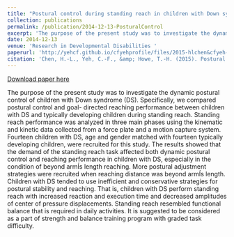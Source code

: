 ```yaml
---
title: "Postural control during standing reach in children with Down syndrome "
collection: publications
permalink: /publication/2014-12-13-PosturalControl
excerpt: 'The purpose of the present study was to investigate the dynamic postural control of children with Down syndrome (DS). Specifically, we compared postural control and goal- directed reaching performance between children with DS and typically developing children during standing reach. Standing reach performance was analyzed in three main phases using the kinematic and kinetic data collected from a force plate and a motion capture system. Fourteen children with DS, age and gender matched with fourteen typically developing children, were recruited for this study. The results showed that the demand of the standing reach task affected both dynamic postural control and reaching performance in children with DS, especially in the condition of beyond armÍs length reaching. More postural adjustment strategies were recruited when reaching distance was beyond armÍs length. Children with DS tended to use inefficient and conservative strategies for postural stability and reaching. That is, children with DS perform standing reach with increased reaction and execution time and decreased amplitudes of center of pressure displacements. Standing reach resembled functional balance that is required in daily activities. It is suggested to be considered as a part of strength and balance training program with graded task difficulty. '
date: 2014-12-13
venue: 'Research in Developmental Disabilities '
paperurl: 'http://yehcf.github.io/cfyehprofile/files/2015-hlchen&cfyeh-PosturalControl.pdf'
citation: 'Chen, H.-L., Yeh, C.-F., &amp; Howe, T.-H. (2015). Postural control during standing reach in children with Down syndrome.  <i>Res Dev Disabil.</i>. 38(0), 345-351. doi: http://dx.doi.org/10.1016/j.ridd.2014.12.024'
---
```


<a href='http://yehcf.github.io/cfyehprofile/files/2015-hlchen&cfyeh-PosturalControl.pdf'>Download paper here</a>

The purpose of the present study was to investigate the dynamic postural control of children with Down syndrome (DS). Specifically, we compared postural control and goal- directed reaching performance between children with DS and typically developing children during standing reach. Standing reach performance was analyzed in three main phases using the kinematic and kinetic data collected from a force plate and a motion capture system. Fourteen children with DS, age and gender matched with fourteen typically developing children, were recruited for this study. The results showed that the demand of the standing reach task affected both dynamic postural control and reaching performance in children with DS, especially in the condition of beyond armÍs length reaching. More postural adjustment strategies were recruited when reaching distance was beyond armÍs length. Children with DS tended to use inefficient and conservative strategies for postural stability and reaching. That is, children with DS perform standing reach with increased reaction and execution time and decreased amplitudes of center of pressure displacements. Standing reach resembled functional balance that is required in daily activities. It is suggested to be considered as a part of strength and balance training program with graded task difficulty. 
